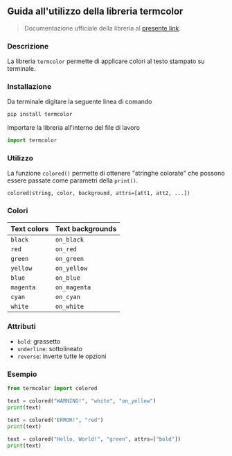 ## Guida all'utilizzo della libreria termcolor

>Documentazione ufficiale della libreria al [presente link](https://pypi.org/project/termcolor/).

### Descrizione

La libreria `termcolor` permette di applicare colori al testo stampato su terminale.

### Installazione

Da terminale digitare la seguente linea di comando

```bash
pip install termcolor
```

Importare la libreria all'interno del file di lavoro

```python
import termcolor
```

### Utilizzo

La funzione `colored()` permette di ottenere "stringhe colorate" che possono essere passate come parametri della `print()`.

```
colored(string, color, background, attrs=[att1, att2, ...])
```

### Colori

| Text colors | Text backgrounds |
|-------------|------------------|
| `black`     | `on_black`       |
| `red`       | `on_red`         |
| `green`     | `on_green`       |
| `yellow`    | `on_yellow`      |
| `blue`      | `on_blue`        |
| `magenta`   | `on_magenta`     |
| `cyan`      | `on_cyan`        |
| `white`     | `on_white`       |

### Attributi

* `bold`: grassetto
* `underline`: sottolineato
* `reverse`: inverte tutte le opzioni

### Esempio

```python
from termcolor import colored

text = colored("WARNING!", "white", "on_yellow")
print(text)

text = colored("ERROR!", "red")
print(text)

text = colored("Hello, World!", "green", attrs=["bold"])
print(text)
```